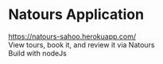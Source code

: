 # Natours Application
https://natours-sahoo.herokuapp.com/ <br>
View tours, book it, and review it via Natours <br>
Build with nodeJs
